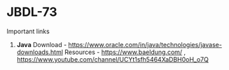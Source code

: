 # JBDL-73
Important links

1. **Java** 
    Download - https://www.oracle.com/in/java/technologies/javase-downloads.html 
    Resources - https://www.baeldung.com/ , https://www.youtube.com/channel/UCYt1sfh5464XaDBH0oH_o7Q